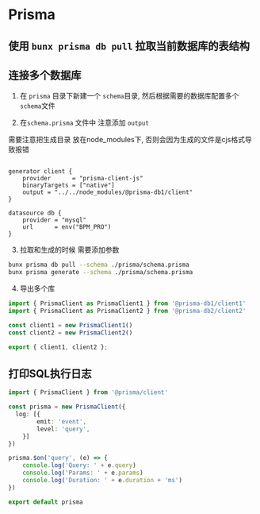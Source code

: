# Prisma

## 使用 `bunx prisma db pull` 拉取当前数据库的表结构


## 连接多个数据库

1. 在 `prisma` 目录下新建一个 `schema`目录, 然后根据需要的数据库配置多个`schema`文件

2. 在`schema.prisma` 文件中 注意添加 `output`

需要注意把生成目录 放在node_modules下, 否则会因为生成的文件是cjs格式导致报错

```prisma

generator client {
    provider      = "prisma-client-js"
    binaryTargets = ["native"]
    output = "../../node_modules/@prisma-db1/client"
}

datasource db {
    provider = "mysql"
    url      = env("BPM_PRO")
}
```

3. 拉取和生成的时候 需要添加参数

```bash
bunx prisma db pull --schema ./prisma/schema.prisma
bunx prisma generate --schema ./prisma/schema.prisma
```

4. 导出多个库

``` ts
import { PrismaClient as PrismaClient1 } from '@prisma-db1/client1'
import { PrismaClient as PrismaClient2 } from '@prisma-db2/client2'

const client1 = new PrismaClient1()
const client2 = new PrismaClient2()

export { client1, client2 };
```

## 打印SQL执行日志

```ts
import { PrismaClient } from '@prisma/client'

const prisma = new PrismaClient({
  log: [{
        emit: 'event',
        level: 'query',
    }]
})

prisma.$on('query', (e) => {
    console.log('Query: ' + e.query)
    console.log('Params: ' + e.params)
    console.log('Duration: ' + e.duration + 'ms')
})

export default prisma
```